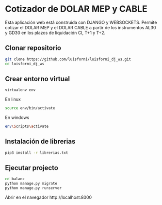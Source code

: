 # Cotizador de DOLAR MEP y CABLE

Esta aplicación web está construida con DJANGO y WEBSOCKETS. Permite cotizar el DOLAR MEP y el DOLAR CABLE a partir de los instrumentos AL30 y GD30 en los plazos de liquidación CI, T+1 y T+2.

## Clonar repositorio

```bash
git clone https://github.com/luisforni/luisforni_dj_ws.git
cd luisforni_dj_ws
```

## Crear entorno virtual

```bash
virtualenv env
```

En linux
```bash
source env/bin/activate
```

En windows
```bash
env\Scripts\activate
```

## Instalación de librerias

```bash
pip3 install -r librerias.txt
```

## Ejecutar projecto

```bash
cd balanz
python manage.py migrate
python manage.py runserver
```

Abrir en el navegador http://localhost:8000
